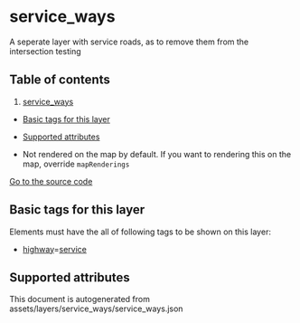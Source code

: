 

 service_ways 
==============





A seperate layer with service roads, as to remove them from the intersection testing




## Table of contents

1. [service_ways](#service_ways)
  - [Basic tags for this layer](#basic-tags-for-this-layer)
  - [Supported attributes](#supported-attributes)





  - Not rendered on the map by default. If you want to rendering this on the map, override `mapRenderings`


[Go to the source code](../assets/layers/service_ways/service_ways.json)



 Basic tags for this layer 
---------------------------



Elements must have the all of following tags to be shown on this layer:



  - <a href='https://wiki.openstreetmap.org/wiki/Key:highway' target='_blank'>highway</a>=<a href='https://wiki.openstreetmap.org/wiki/Tag:highway%3Dservice' target='_blank'>service</a>




 Supported attributes 
----------------------

 

This document is autogenerated from assets/layers/service_ways/service_ways.json
